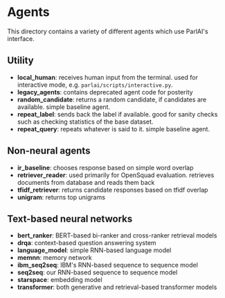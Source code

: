 # Agents

This directory contains a variety of different agents which use ParlAI's interface.

## Utility

- **local_human**: receives human input from the terminal. used for interactive mode, e.g. `parlai/scripts/interactive.py`.
- **legacy_agents**: contains deprecated agent code for posterity
- **random_candidate**: returns a random candidate, if candidates are available. simple baseline agent.
- **repeat_label**: sends back the label if available. good for sanity checks such as checking statistics of the base dataset.
- **repeat_query**: repeats whatever is said to it. simple baseline agent.

## Non-neural agents

- **ir_baseline**: chooses response based on simple word overlap
- **retriever_reader**: used primarily for OpenSquad evaluation. retrieves documents from database and reads them back
- **tfidf_retriever**: returns candidate responses based on tfidf overlap
- **unigram**: returns top unigrams

## Text-based neural networks

- **bert_ranker**: BERT-based bi-ranker and cross-ranker retrieval models
- **drqa**: context-based question answering system
- **language_model**: simple RNN-based language model
- **memnn**: memory network
- **ibm_seq2seq**: IBM's RNN-based sequence to sequence model
- **seq2seq**: our RNN-based sequence to sequence model
- **starspace**: embedding model
- **transformer**: both generative and retrieval-based transformer models
